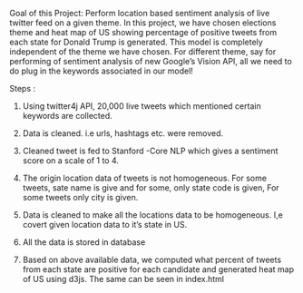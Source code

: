 Goal of this Project:
Perform location based sentiment analysis of live twitter feed on a given theme. In this project, we have chosen elections theme and heat map of US showing percentage of positive tweets from each state for Donald Trump is generated. This model is completely independent of the theme we have chosen.  For different theme, say for performing of sentiment analysis of new Google’s Vision API, all we need to do plug in the keywords associated in our model!

Steps :
1) Using twitter4j API, 20,000 live tweets which mentioned certain keywords are collected.

2) Data is cleaned. i.e urls, hashtags etc. were removed.

3) Cleaned tweet is fed to Stanford -Core NLP which gives a sentiment score on a scale of 1 to 4.

4) The origin location data of tweets is not homogeneous. For some tweets, sate name is give and for some, only state code is given, For some tweets only city is given.

5) Data is cleaned to make all the locations data to be homogeneous. I,e covert given location data to it’s state in US.

6) All the data is stored in database

7) Based on above available data, we computed what percent of tweets from each state are positive for each candidate and generated heat map of US using d3js. The same can be seen in index.html


